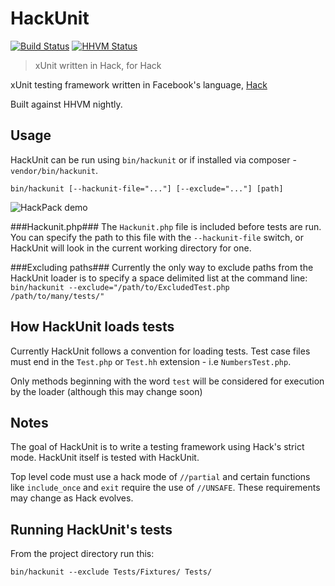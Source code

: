 HackUnit
========

[![Build Status](https://travis-ci.org/HackPack/HackUnit.png)](https://travis-ci.org/HackPack/HackUnit) [![HHVM Status](http://hhvm.h4cc.de/badge/HackPack/HackUnit.svg)](http://hhvm.h4cc.de/package/HackPack/HackUnit)

> xUnit written in Hack, for Hack

xUnit testing framework written in Facebook's language, [Hack](http://docs.hhvm.com/manual/en/index.php)

Built against HHVM nightly.

Usage
-----
HackUnit can be run using `bin/hackunit` or if installed via composer - `vendor/bin/hackunit`.

```
bin/hackunit [--hackunit-file="..."] [--exclude="..."] [path]
```

![HackPack demo](https://raw.github.com/HackPack/HackUnit/master/screenshot.png "HackUnit demo")

###Hackunit.php###
The `Hackunit.php` file is included before tests are run. You can specify the path to this file with the `--hackunit-file` switch, or HackUnit will look in the current working directory for one.

###Excluding paths###
Currently the only way to exclude paths from the HackUnit loader is to specify a space delimited list at the command line: `bin/hackunit --exclude="/path/to/ExcludedTest.php /path/to/many/tests/"`

How HackUnit loads tests
------------------------
Currently HackUnit follows a convention for loading tests. Test case files must end in the `Test.php` or `Test.hh` extension - i.e `NumbersTest.php`.

Only methods beginning with the word `test` will be considered for execution by the loader (although this may change soon)

Notes
-----
The goal of HackUnit is to write a testing framework using Hack's strict mode. HackUnit itself is tested with HackUnit. 

Top level code must use a hack mode of `//partial` and certain functions like `include_once` and `exit` require the use of `//UNSAFE`. These requirements may change as Hack evolves.

Running HackUnit's tests
------------------------
From the project directory run this:

```
bin/hackunit --exclude Tests/Fixtures/ Tests/
```
